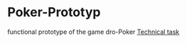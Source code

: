# Poker-Prototyp
functional prototype of the game dro-Poker
[Technical task](https://drive.google.com/file/d/1SPqFT12M-xjMMP6IDBom_pltxYuHYlnO/view?usp=drive_link)


